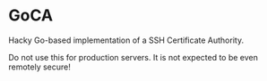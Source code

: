 GoCA
====

Hacky Go-based implementation of a SSH Certificate Authority.

Do not use this for production servers. It is not expected to be even remotely
secure!

